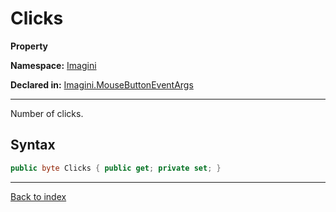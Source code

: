 # Clicks

**Property**

**Namespace:** [Imagini](Imagini.md)

**Declared in:** [Imagini.MouseButtonEventArgs](Imagini.MouseButtonEventArgs.md)

------



Number of clicks.


## Syntax

```csharp
public byte Clicks { public get; private set; }
```

------

[Back to index](index.md)